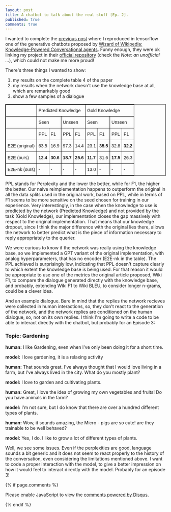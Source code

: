 ```yaml
---
layout: post
title: A chatbot to talk about the real stuff [Ep. 2].
published: true
comments: true
---
```


I wanted to complete the [previous post](https://lucehe.github.io/wow/) where I reproduced in tensorflow one of the generative chatbots
 proposed by 
[Wizard of Wikipedia: Knowledge-Powered Conversational agents](https://arxiv.org/pdf/1811.01241.pdf). Funny enough, they
were ok linking my project in their [official repository](https://parl.ai/projects/wizard_of_wikipedia/) 
(check the *Note: an unofficial ...*), which could not make me more proud! 

There's three things I wanted to show:

1. my results on the complete table 4 of the paper
2. my results when the network doesn't use the knowledge base at all, which are remarkably good
3. show a few samples of a dialogue


<style type="text/css">
.tg  {border-collapse:collapse;border-spacing:0;}
.tg td{border-color:black;border-style:solid;border-width:1px;font-family:Arial, sans-serif;font-size:14px;
  overflow:hidden;padding:10px 5px;word-break:normal;}
.tg th{border-color:black;border-style:solid;border-width:1px;font-family:Arial, sans-serif;font-size:14px;
  font-weight:normal;overflow:hidden;padding:10px 5px;word-break:normal;}
.tg .tg-0pky{border-color:inherit;text-align:left;vertical-align:top}
.tg .tg-fymr{border-color:inherit;font-weight:bold;text-align:left;vertical-align:top}
</style>
<table class="tg"  style="border:1px solid black;margin-left:auto;margin-right:auto;">
<thead>
  <tr>
    <th class="tg-0pky"></th>
    <th class="tg-0pky" colspan="4">Predicted Knowledge</th>
    <th class="tg-0pky" colspan="4">Gold Knowledge</th>
  </tr>
</thead>
<tbody>
  <tr>
    <td class="tg-0pky"></td>
    <td class="tg-0pky" colspan="2">Seen</td>
    <td class="tg-0pky" colspan="2">Unseen</td>
    <td class="tg-0pky" colspan="2">Seen</td>
    <td class="tg-0pky" colspan="2">Unseen</td>
  </tr>
  <tr>
    <td class="tg-0pky"></td>
    <td class="tg-0pky">PPL</td>
    <td class="tg-0pky">F1</td>
    <td class="tg-0pky">PPL</td>
    <td class="tg-0pky">F1</td>
    <td class="tg-0pky">PPL</td>
    <td class="tg-0pky">F1</td>
    <td class="tg-0pky">PPL</td>
    <td class="tg-0pky">F1</td>
  </tr>
  <tr>
    <td class="tg-0pky">E2E (original)</td>
    <td class="tg-0pky">63.5   </td>
    <td class="tg-0pky">16.9</td>
    <td class="tg-0pky">97.3</td>
    <td class="tg-0pky">14.4</td>
    <td class="tg-0pky">23.1</td>
    <td class="tg-fymr">35.5</td>
    <td class="tg-0pky">32.8</td>
    <td class="tg-fymr">32.2</td>
  </tr>
  <tr>
    <td class="tg-0pky">E2E (ours)</td>
    <td class="tg-fymr">12.4</td>
    <td class="tg-fymr">30.6</td>
    <td class="tg-fymr">18.7</td>
    <td class="tg-fymr">25.6</td>
    <td class="tg-fymr">11.7</td>
    <td class="tg-0pky">31.6</td>
    <td class="tg-fymr">17.5</td>
    <td class="tg-0pky">26.3</td>
  </tr>
  <tr>
    <td class="tg-0pky">E2E-nk (ours)</td>
    <td class="tg-0pky">-</td>
    <td class="tg-0pky">-</td>
    <td class="tg-0pky">-</td>
    <td class="tg-0pky">-</td>
    <td class="tg-0pky">13.0</td>
    <td class="tg-0pky">-</td>
    <td class="tg-0pky">-</td>
    <td class="tg-0pky">-</td>
  </tr>
</tbody>
</table>

PPL stands for Perplexity and the lower the better, while for F1, the higher the better.
Our naive reimplementation happens to outperform the original in all the data splits
used in the original work, based on PPL, while in terms of F1 seems to be more sensitive
on the seed chosen for training in our experience. 
Very interestingly, in the case when the knowledge to use is predicted by the
network (Predicted Knowledge) and not provided by the task (Gold Knowledge), our implementation
closes the gap massively with respect to the original implementation. That means that our
knowledge dropout, since I think the major difference with the original lies there, allows
the network to better predict what is the piece of information necessary to reply appropriately 
to the querier.

We were curious to know if the network was really using the knowledge base, so we implemented 
a GPT variant of the original implementation, with analog hyperparameters, that has no encoder 
(E2E-nk in the table). The PPL achieved is surprisingly low, indicating that PPL 
doesn't capture clearly to which extent the knowledge base is being used. For that reason
it would be appropriate to use one of the  metrics the original article proposed, Wiki F1, to compare
the dialogue generated directly with the knowledge base, and probably, extending Wiki F1 to 
Wiki BLEU, to consider longer n-grams, could be a clever idea.

And an example dialogue. Bare in mind that the replies the network recieves were collected
in human interactions, so, they don't react to the generation of the network, and the network
replies are conditioned on the human dialogue, so, not on its own replies. I think I'm going
to write a code to be able to interact directly with the chatbot, but probably for an Episode 3:

### Topic: Gardening

**human:** I like Gardening, even when I've only been doing it for a short time.

**model:** I love gardening, it is a relaxing activity

**human:** That sounds great. I've always thought that I would love living in a farm, but I've always lived in the city. What do you mostly plant?

**model:** I love to garden and cultivating plants.

**human:** Great, I love the idea of growing my own vegetables and fruits! Do you have animals in the farm?

**model:** I'm not sure, but I do know that there are over a hundred different types of plants.

**human:** Wow, it sounds amazing, the Micro - pigs are so cute! are they trainable to be well behaved?

**model:**  Yes, I do. I like to grow a lot of different types of plants.


Well, we see some issues. Even if the perplexities are good, language sounds a 
bit generic and it does not seem to react properly to the history of the conversation,
even considering the limitations mentioned above. I want to code a proper interaction
with the model, to give a better impression on how it would feel to interact directly 
with the model. Probably for an episode 3!





{% if page.comments %} 



<div id="disqus_thread"></div>
<script>

/**
*  RECOMMENDED CONFIGURATION VARIABLES: EDIT AND UNCOMMENT THE SECTION BELOW TO INSERT DYNAMIC VALUES FROM YOUR PLATFORM OR CMS.
*  LEARN WHY DEFINING THESE VARIABLES IS IMPORTANT: https://disqus.com/admin/universalcode/#configuration-variables*/
/*
var disqus_config = function () {
this.page.url = PAGE_URL;  // Replace PAGE_URL with your page's canonical URL variable
this.page.identifier = PAGE_IDENTIFIER; // Replace PAGE_IDENTIFIER with your page's unique identifier variable
};
*/
(function() { // DON'T EDIT BELOW THIS LINE
var d = document, s = d.createElement('script');
s.src = 'https://https-lucehe-github-io.disqus.com/embed.js';
s.setAttribute('data-timestamp', +new Date());
(d.head || d.body).appendChild(s);
})();
</script>
<noscript>Please enable JavaScript to view the <a href="https://disqus.com/?ref_noscript">comments powered by Disqus.</a></noscript>



{% endif %}
